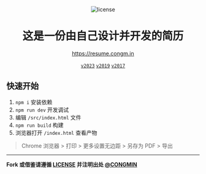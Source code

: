 <p align="center"><img alt="license" src="https://img.shields.io/github/license/cong-min/resume"></p>

<h1 align="center">这是一份由自己设计并开发的简历</h1>

<p align="center">
  <a target="_blank" href="https://resume.congm.in">https://resume.congm.in</a>
</p>

<p align="center">
  <a href="https://github.com/cong-min/resume/tree/v2023"><code>v2023</code></a>
  <a href="https://github.com/cong-min/resume/tree/v2019"><code>v2019</code></a>
  <a href="https://github.com/cong-min/resume/tree/v2017"><code>v2017</code></a>
</p>


## 快速开始

1. `npm i` 安装依赖
2. `npm run dev` 开发调试
3. 编辑 `/src/index.html` 文件
4. `npm run build` 构建
5. 浏览器打开 `/index.html` 查看产物

> Chrome 浏览器 > 打印 > 更多设置无边距 > 另存为 PDF > 导出


---

**Fork 或借鉴请遵循 [LICENSE](./LICENSE) 并注明出处 [@CONGMIN](https://github.com/cong-min/resume)**
